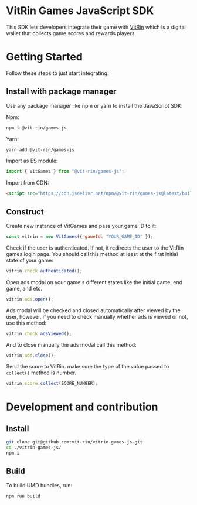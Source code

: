 # VitRin Games JavaScript SDK

This SDK lets developers integrate their game with [VitRin](https://vit-rin.com) which is a digital wallet that collects game scores and rewards players.

# Getting Started

Follow these steps to just start integrating:

## Install with package manager

Use any package manager like npm or yarn to install the JavaScript SDK.

Npm:

```bash
npm i @vit-rin/games-js
```

Yarn:

```bash
yarn add @vit-rin/games-js
```

Import as ES module:

```js
import { VitGames } from "@vit-rin/games-js";
```

Import from CDN:

```html
<script src="https://cdn.jsdelivr.net/npm/@vit-rin/games-js@latest/build/vitrin-games.js"></script>
```

## Construct

Create new instance of VitGames and pass your game ID to it:

```js
const vitrin = new VitGames({ gameId: "YOUR_GAME_ID" });
```

Check if the user is authenticated. If not, it redirects the user to the VitRin games login page. You should call this method at least at the first initial state of your game:

```js
vitrin.check.authenticated();
```

Open ads modal on your game's different states like the initial game, end game, and etc.

```js
vitrin.ads.open();
```

Ads modal will be checked and closed automatically after viewed by the user, however, if you need to check manually whether ads is viewed or not, use this method:

```js
vitrin.check.adsViewed();
```

And to close manually the ads modal call this method:

```js
vitrin.ads.close();
```

Send the score to VitRin. make sure the type of the value passed to `collect()` method is number.

```js
vitrin.score.collect(SCORE_NUMBER);
```

# Development and contribution

## Install

```bash
git clone git@github.com:vit-rin/vitrin-games-js.git
cd ./vitrin-games-js/
npm i
```

## Build

To build UMD bundles, run:

```bash
npm run build
```
